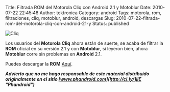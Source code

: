 Title: Filtrada ROM del Motorola Cliq con Android 2.1 y Motoblur
Date: 2010-07-22 22:45:48
Author: tektronica
Category: android
Tags: motorola, rom, filtraciones, cliq, motoblur, android, descargas
Slug: 2010-07-22-filtrada-rom-del-motorola-cliq-con-android-21-y
Status: published

![Cliq](http://phandroid.com/wp-content/uploads/2010/07/thumb_tall_Cliq-2.1-leak_0.JPG)

Los usuarios del **Motorola Cliq** ahora están de suerte, se acaba de filtrar la **ROM** oficial en su versión 2.1 y con **Motoblur**, sí leyeron bien, ahora **Motoblur** corre sin problemas en **Android** 2.1.

Puedes descargar la **ROM** [Aquí](http://cl.ly/1jnc "morrison-2025-update-signed.zip").

***Advierto que no me hago responsable de este material distribuido originalmente en el sitio [www.phandroid.com](http://cl.ly/1jlE "Phandroid")***
